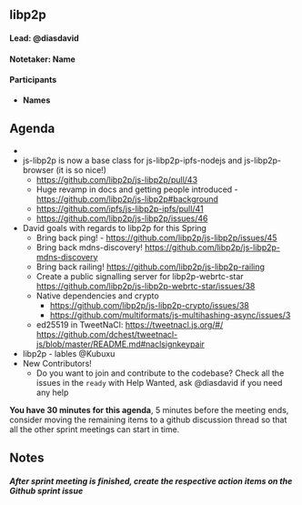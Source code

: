 ## libp2p

#### Lead: @diasdavid
#### Notetaker: __Name__

#### Participants

- __Names__

## Agenda

- 
- js-libp2p is now a base class for js-libp2p-ipfs-nodejs and js-libp2p-browser (it is so nice!)
  - https://github.com/libp2p/js-libp2p/pull/43 
  - Huge revamp in docs and getting people introduced - https://github.com/libp2p/js-libp2p#background 
  - https://github.com/ipfs/js-libp2p-ipfs/pull/41
  - https://github.com/libp2p/js-libp2p/issues/46 
- David goals with regards to libp2p for this Spring
  - Bring back ping! - https://github.com/libp2p/js-libp2p/issues/45
  - Bring back mdns-discovery! https://github.com/libp2p/js-libp2p-mdns-discovery
  - Bring back railing!  https://github.com/libp2p/js-libp2p-railing
  - Create a public signalling server for libp2p-webrtc-star https://github.com/libp2p/js-libp2p-webrtc-star/issues/38
  - Native dependencies and crypto
      - https://github.com/libp2p/js-libp2p-crypto/issues/38
      - https://github.com/multiformats/js-multihashing-async/issues/3
  - ed25519 in TweetNaCl: https://tweetnacl.js.org/#/
     https://github.com/dchest/tweetnacl-js/blob/master/README.md#naclsignkeypair
- libp2p - lables @Kubuxu
- New Contributors!
    - Do you want to join and contribute to the codebase? Check all the issues in the `ready` with Help Wanted, ask @diasdavid if you need any help

**You have 30 minutes for this agenda**, 5 minutes before the meeting ends, consider moving the remaining items to a github discussion thread so that all the other sprint meetings can start in time.

## Notes


##### After sprint meeting is finished, create the respective action items on the Github sprint issue
